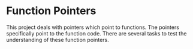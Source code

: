 # Function Pointers
This project deals with pointers which point to functions. The pointers specifically point to the function code. There are several tasks to test the understanding of these function pointers.

